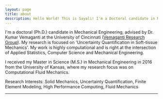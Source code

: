 ```yaml
---
layout: page
title: about
description: Hello World! This is Sayali! I'm a Doctoral candidate in Mechanical Engineering at the University of Cincinnati. 
---
```


I'm a doctoral (Ph.D.) candidate in Mechanical Engineering, advised by Dr. Kumar Vemaganti at the University of Cincinnati ([Vemaganti Research Group](http://vemaganti.com)). My research is focused on 'Uncertainty Quantification in Soft-tissue Mechanics'. My work is highly computational and is right at the intersection of Applied Statistics, Computer Science and Mechanical Engineering.

I received my Master in Science (M.S.) in Mechanical Engineering in 2016 from the University of Kansas, where my research focus was on Computational Fluid Mechanics.

Research Interests: Solid Mechanics, Uncertainty Quantification, Finite Element Modeling, High Performance Computing, Fluid Mechanics

---
